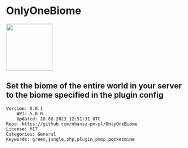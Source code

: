 # OnlyOneBiome
<img src="https://raw.githubusercontent.com/nhanaz-pm-pl/OnlyOneBiome/a3781a733fd7caa7a3840bf24a7cc16c88060cb0/icon.png" width="128" height="128" />

## Set the biome of the entire world in your server to the biome specified in the plugin config
```properties
Version: 0.0.1
    API: 5.0.0
    Updated: 28-08-2023 12:51:31 UTC
Repo: https://github.com/nhanaz-pm-pl/OnlyOneBiome
License: MIT
Categories: General
Keywords: green,jungle,php,plugin,pmmp,pocketmine
```
